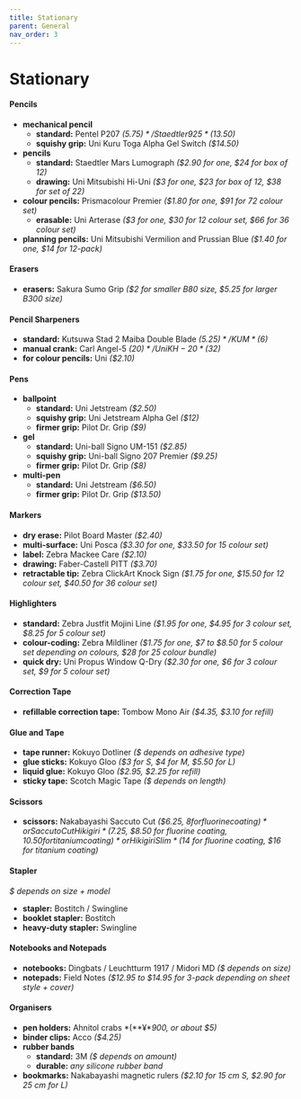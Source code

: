 ```yaml
---
title: Stationary
parent: General
nav_order: 3
---
```

# Stationary

#### Pencils

- **mechanical pencil** 
	- **standard:** Pentel P207 *($5.75)* / Staedtler 925 *($13.50)*
	- **squishy grip:** Uni Kuru Toga Alpha Gel Switch *($14.50)*
- **pencils** 
	- **standard:** Staedtler Mars Lumograph *($2.90 for one, $24 for box of 12)*
	- **drawing:** Uni Mitsubishi Hi-Uni *($3 for one, $23 for box of 12, $38 for set of 22)*
- **colour pencils:** Prismacolour Premier *($1.80 for one, $91 for 72 colour set)*
	- **erasable:** Uni Arterase *($3 for one, $30 for 12 colour set, $66 for 36 colour set)*
- **planning pencils:** Uni Mitsubishi Vermilion and Prussian Blue *($1.40 for one, $14 for 12-pack)* 

#### Erasers

- **erasers:** Sakura Sumo Grip *($2 for smaller B80 size, $5.25 for larger B300 size)*

#### Pencil Sharpeners

- **standard:** Kutsuwa Stad 2 Maiba Double Blade *($5.25)* / KUM *($6)*
- **manual crank:** Carl Angel-5 *($20)* / Uni KH-20 *($32)*
- **for colour pencils:** Uni *($2.10)*

#### Pens

- **ballpoint** 
	- **standard:** Uni Jetstream *($2.50)*
	- **squishy grip:** Uni Jetstream Alpha Gel *($12)*
	- **firmer grip:** Pilot Dr. Grip *($9)*
- **gel** 
	- **standard:** Uni-ball Signo UM-151 *($2.85)*
	- **squishy grip:** Uni-ball Signo 207 Premier *($9.25)*
	- **firmer grip:** Pilot Dr. Grip *($8)*
- **multi-pen** 
	- **standard:** Uni Jetstream *($6.50)*
	- **firmer grip:** Pilot Dr. Grip *($13.50)*

#### Markers

- **dry erase:** Pilot Board Master *($2.40)*
- **multi-surface:** Uni Posca *($3.30 for one, $33.50 for 15 colour set)*
- **label:** Zebra Mackee Care *($2.10)*
- **drawing:** Faber-Castell PITT *($3.70)*
- **retractable tip:** Zebra ClickArt Knock Sign *($1.75 for one, $15.50 for 12 colour set, $40.50 for 36 colour set)*

#### Highlighters

- **standard:** Zebra Justfit Mojini Line *($1.95 for one, $4.95 for 3 colour set, $8.25 for 5 colour set)*
- **colour-coding:** Zebra Mildliner *($1.75 for one, $7 to $8.50 for 5 colour set depending on colours, $28 for 25 colour bundle)*
- **quick dry:** Uni Propus Window Q-Dry *($2.30 for one, $6 for 3 colour set, $9 for 5 colour set)*

#### Correction Tape

- **refillable correction tape:** Tombow Mono Air *($4.35, $3.10 for refill)*

#### Glue and Tape

- **tape runner:** Kokuyo Dotliner *($ depends on adhesive type)*
- **glue sticks:** Kokuyo Gloo *($3 for S, $4 for M, $5.50 for L)*
- **liquid glue:** Kokuyo Gloo *($2.95, $2.25 for refill)*
- **sticky tape:** Scotch Magic Tape *($ depends on length)*

#### Scissors

- **scissors:** Nakabayashi Saccuto Cut *($6.25, $8 for fluorine coating)* or Saccuto Cut Hikigiri *($7.25, $8.50 for fluorine coating, $10.50 for titanium coating)* or Hikigiri Slim *($14 for fluorine coating, $16 for titanium coating)*

#### Stapler

*$ depends on size + model*
- **stapler:** Bostitch / Swingline    
- **booklet stapler:** Bostitch
- **heavy-duty stapler:** Swingline

#### Notebooks and Notepads

- **notebooks:** Dingbats / Leuchtturm 1917 / Midori MD *($ depends on size)*
- **notepads:** Field Notes *($12.95 to $14.95 for 3-pack depending on sheet style + cover)*

#### Organisers

- **pen holders:** Ahnitol crabs *(**¥**900, or about $5)*
- **binder clips:** Acco *($4.25)*
- **rubber bands**
	- **standard:** 3M *($ depends on amount)*
	- **durable:** *any silicone rubber band*
- **bookmarks:** Nakabayashi magnetic rulers *($2.10 for 15 cm S, $2.90 for 25 cm for L)*
